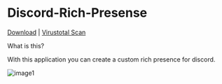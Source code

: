 # Discord-Rich-Presense
[Download](https://github.com/ItsHunterr/Discord-Rich-Presence/releases/download/v0.1/Discord_Rich_Presence_1.0.0.exe) | [Virustotal Scan](https://www.virustotal.com/gui/file-analysis/YTM1YmVhNTNlYjdlYTM4OTc2MzA5Mjg4ZTFlMDAzN2Q6MTY1ODM0MjU1OA==)

What is this? 

With this application you can create a custom rich presence for discord.

![image1](https://i.imgur.com/xvHmQla.png)
